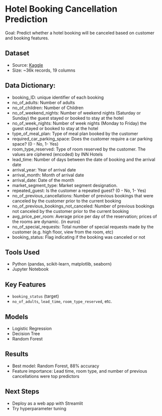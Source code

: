 # Hotel Booking Cancellation Prediction

Goal: Predict whether a hotel booking will be canceled based on customer and booking features.

## Dataset
- Source: [Kaggle](https://www.kaggle.com/datasets/ahsan81/hotel-reservations-classification-dataset)
- Size: ~36k records, 19 columns


## **Data Dictionary:**

- booking_ID: unique identifier of each booking
- no_of_adults: Number of adults
- no_of_children: Number of Children
- no_of_weekend_nights: Number of weekend nights (Saturday or Sunday) the guest stayed or booked to stay at the hotel
- no_of_week_nights: Number of week nights (Monday to Friday) the guest stayed or booked to stay at the hotel
- type_of_meal_plan: Type of meal plan booked by the customer
- required_car_parking_space: Does the customer require a car parking space? (0 - No, 1- Yes)
- room_type_reserved: Type of room reserved by the customer. The values are ciphered (encoded) by INN Hotels
- lead_time: Number of days between the date of booking and the arrival date
- arrival_year: Year of arrival date
- arrival_month: Month of arrival date
- arrival_date: Date of the month
- market_segment_type: Market segment designation.
- repeated_guest: Is the customer a repeated guest? (0 - No, 1- Yes)
- no_of_previous_cancellations: Number of previous bookings that were canceled by the customer prior to the current booking
- no_of_previous_bookings_not_canceled: Number of previous bookings not canceled by the customer prior to the current booking
- avg_price_per_room: Average price per day of the reservation; prices of the rooms are dynamic. (in euros)
- no_of_special_requests: Total number of special requests made by the customer (e.g. high floor, view from the room, etc)
- booking_status: Flag indicating if the booking was canceled or not  

## Tools Used
- Python (pandas, scikit-learn, matplotlib, seaborn)
- Jupyter Notebook

## Key Features
- `booking_status` (target)
- `no_of_adults`, `lead_time`, `room_type_reserved`, etc.

## Models
- Logistic Regression
- Decision Tree
- Random Forest

## Results
- Best model: Random Forest, 88% accuracy
- Feature importance: Lead time, room type, and number of previous cancellations were top predictors

## Next Steps
- Deploy as a web app with Streamlit
- Try hyperparameter tuning
